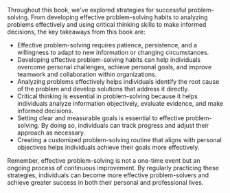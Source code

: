 
Throughout this book, we've explored strategies for successful problem-solving. From developing effective problem-solving habits to analyzing problems effectively and using critical thinking skills to make informed decisions, the key takeaways from this book are:

* Effective problem-solving requires patience, persistence, and a willingness to adapt to new information or changing circumstances.
* Developing effective problem-solving habits can help individuals overcome personal challenges, achieve personal goals, and improve teamwork and collaboration within organizations.
* Analyzing problems effectively helps individuals identify the root cause of the problem and develop solutions that address it directly.
* Critical thinking is essential in problem-solving because it helps individuals analyze information objectively, evaluate evidence, and make informed decisions.
* Setting clear and measurable goals is essential to effective problem-solving. By doing so, individuals can track progress and adjust their approach as necessary.
* Creating a customized problem-solving routine that aligns with personal objectives helps individuals achieve their goals more effectively.

Remember, effective problem-solving is not a one-time event but an ongoing process of continuous improvement. By regularly practicing these strategies, individuals can become more effective problem-solvers and achieve greater success in both their personal and professional lives.
